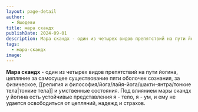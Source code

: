 ```yaml
---
layout: page-detail
author:
  - Яшодеви
title: мара скандх
publishDate: 2024-09-01
description: Мара скандх - один из четырех видов препятствий на пути йогина, цепляние за самосущее существование пяти оболочек сознания, за физическое, тонкие тела и умственные состояния. Под влиянием мары скандх у йогина есть устойчивые представления я - тело, я - ум, и ему не удается освободиться от цепляний, надежд и страхов.
tags:
  - мара-скандх
image:
---
```

**Мара скандх** - один из четырех видов препятствий на пути йогина, цепляние за самосущее существование пяти оболочек сознания, за физическое, [[религия и философия/йога/лайя-йога/шакти-янтра/тонкие тела|тонкие тела]] и умственные состояния. Под влиянием мары скандх у йогина есть устойчивые представления я - тело, я - ум, и ему не удается освободиться от цепляний, надежд и страхов.

